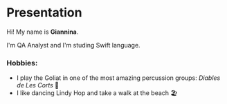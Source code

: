 # Presentation

Hi! My name is **Giannina**.

I'm QA Analyst and I'm studing Swift language.

### Hobbies:

- I play the Goliat in one of the most amazing percussion groups: *Diables de Les Corts* 🥁
- I like dancing Lindy Hop and take a walk at the beach 🏖

